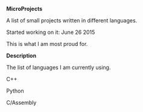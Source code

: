 **MicroProjects**

A list of small projects written in different languages.

Started working on it: June 26 2015

This is what I am most proud for.

**Description**

The list of languages I am currently using.

C++

Python

C/Assembly






